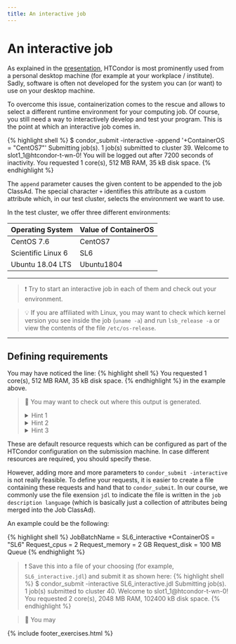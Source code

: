 ```yaml
---
title: An interactive job
---
```

# An interactive job

As explained in the [presentation](../../presentation/presentation.pdf), HTCondor is most prominently used from a personal desktop machine (for example at your workplace / institute). Sadly, software is often not developed for the system you can (or want) to use on your desktop machine.

To overcome this issue, containerization comes to the rescue and allows to select a different runtime environment for your computing job.
Of course, you still need a way to interactively develop and test your program. This is the point at which an interactive job comes in.

{% highlight shell %}
$ condor_submit -interactive -append '+ContainerOS = "CentOS7"'
Submitting job(s).
1 job(s) submitted to cluster 39.
Welcome to slot1_1@htcondor-t-wn-0!
You will be logged out after 7200 seconds of inactivity.
You requested 1 core(s), 512 MB RAM, 35 kB disk space.
{% endhighlight %}

The `append` parameter causes the given content to be appended to the job ClassAd. The special character `+` identifies this attribute as a custom attribute which, in our test cluster, selects the environment we want to use.

In the test cluster, we offer three different environments:

| Operating System   | Value of ContainerOS |
|:-------------------|:---------------------|
| CentOS 7.6         | CentOS7              |
| Scientific Linux 6 | SL6                  |
| Ubuntu 18.04 LTS   | Ubuntu1804           |

* * *

> :exclamation: Try to start an interactive job in each of them and check out your environment.

> :bulb: If you are affiliated with Linux, you may want to check which kernel version you see inside the job (`uname -a`) and run `lsb_release -a` or view the contents of the file `/etc/os-release`.


* * *

## Defining requirements

You may have noticed the line:
{% highlight shell %}
You requested 1 core(s), 512 MB RAM, 35 kB disk space.
{% endhighlight %}
in the example above.

> :leopard: You may want to check out where this output is generated.
> <details><summary>Hint 1</summary>It is <b>not</b> created by HTCondor itself, but in your environment.</details>
> <details><summary>Hint 2</summary>Check out `/etc/profile.d`.</details>
> <details><summary>Hint 3</summary>Check out `/etc/profile.d/12-resources_and_mt.sh`. How does it gather the information?</details>

These are default resource requests which can be configured as part of the HTCondor configuration on the submission machine. In case different resources are required, you should specify these.

However, adding more and more parameters to `condor_submit -interactive` is not really feasible. To define your requests, it is easier to create a file containing these requests and hand that to `condor_submit`. In our course, we commonly use the file exension `jdl` to indicate the file is written in the `job description language` (which is basically just a collection of attributes being merged into the Job ClassAd).

An example could be the following:

{% highlight shell %}
JobBatchName = SL6_interactive
+ContainerOS = "SL6"
Request_cpus = 2
Request_memory = 2 GB
Request_disk = 100 MB
Queue
{% endhighlight %}

> :exclamation: Save this into a file of your choosing (for example, `SL6_interactive.jdl`) and submit it as shown here:
{% highlight shell %}
$ condor_submit -interactive SL6_interactive.jdl
Submitting job(s).
1 job(s) submitted to cluster 40.
Welcome to slot1_1@htcondor-t-wn-0!
You requested 2 core(s), 2048 MB RAM, 102400 kB disk space.
{% endhighlight %}

> :leopard: You may

{% include footer_exercises.html %}
